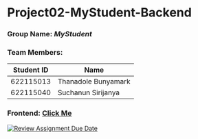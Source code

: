 
# Project02-MyStudent-Backend
### Group Name: *MyStudent*
### Team Members:
| Student ID  | Name             | 
| --------- | ---------------- | 
| 622115013 | Thanadole Bunyamark | 
| 622115040 | Suchanun Sirijanya |

### Frontend: [Click Me](https://github.com/SE331-2023-project1/Project02-MyStudent-Frontend)
[![Review Assignment Due Date](https://classroom.github.com/assets/deadline-readme-button-24ddc0f5d75046c5622901739e7c5dd533143b0c8e959d652212380cedb1ea36.svg)](https://classroom.github.com/a/lqwrJucr)